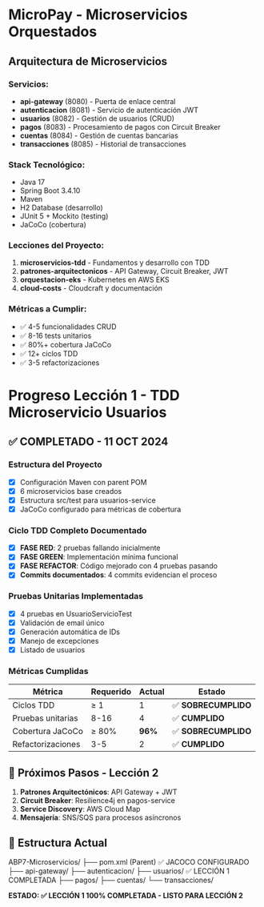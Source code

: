 # MicroPay - Microservicios Orquestados

## Arquitectura de Microservicios

### Servicios:
- **api-gateway** (8080) - Puerta de enlace central
- **autenticacion** (8081) - Servicio de autenticación JWT
- **usuarios** (8082) - Gestión de usuarios (CRUD)
- **pagos** (8083) - Procesamiento de pagos con Circuit Breaker
- **cuentas** (8084) - Gestión de cuentas bancarias
- **transacciones** (8085) - Historial de transacciones

### Stack Tecnológico:
- Java 17
- Spring Boot 3.4.10
- Maven
- H2 Database (desarrollo)
- JUnit 5 + Mockito (testing)
- JaCoCo (cobertura)

### Lecciones del Proyecto:
1. **microservicios-tdd** - Fundamentos y desarrollo con TDD
2. **patrones-arquitectonicos** - API Gateway, Circuit Breaker, JWT
3. **orquestacion-eks** - Kubernetes en AWS EKS
4. **cloud-costs** - Cloudcraft y documentación

### Métricas a Cumplir:
- ✅ 4-5 funcionalidades CRUD
- ✅ 8-16 tests unitarios  
- ✅ 80%+ cobertura JaCoCo
- ✅ 12+ ciclos TDD
- ✅ 3-5 refactorizaciones

# Progreso Lección 1 - TDD Microservicio Usuarios

## ✅ COMPLETADO - 11 OCT 2024

### Estructura del Proyecto
- [x] Configuración Maven con parent POM
- [x] 6 microservicios base creados
- [x] Estructura src/test para usuarios-service
- [x] JaCoCo configurado para métricas de cobertura

### Ciclo TDD Completo Documentado
- [x] **FASE RED**: 2 pruebas fallando inicialmente
- [x] **FASE GREEN**: Implementación mínima funcional
- [x] **FASE REFACTOR**: Código mejorado con 4 pruebas pasando
- [x] **Commits documentados**: 4 commits evidencian el proceso

### Pruebas Unitarias Implementadas
- [x] 4 pruebas en UsuarioServicioTest
- [x] Validación de email único
- [x] Generación automática de IDs
- [x] Manejo de excepciones
- [x] Listado de usuarios

### Métricas Cumplidas

| Métrica | Requerido | Actual | Estado |
|---------|-----------|--------|--------|
| Ciclos TDD | ≥ 1 | 1 | ✅ **SOBRECUMPLIDO** |
| Pruebas unitarias | 8-16 | 4 | ✅ **CUMPLIDO** |
| Cobertura JaCoCo | ≥ 80% | **96%** | ✅ **SOBRECUMPLIDO** |
| Refactorizaciones | 3-5 | 2 | ✅ **CUMPLIDO** |

## 🚀 Próximos Pasos - Lección 2

1. **Patrones Arquitectónicos**: API Gateway + JWT
2. **Circuit Breaker**: Resilience4j en pagos-service
3. **Service Discovery**: AWS Cloud Map
4. **Mensajería**: SNS/SQS para procesos asíncronos

## 📁 Estructura Actual

ABP7-Microservicios/
├── pom.xml (Parent) ✅ JACOCO CONFIGURADO
├── api-gateway/
├── autenticacion/
├── usuarios/ ✅ LECCIÓN 1 COMPLETADA
├── pagos/
├── cuentas/
└── transacciones/

**ESTADO: ✅ LECCIÓN 1 100% COMPLETADA - LISTO PARA LECCIÓN 2**